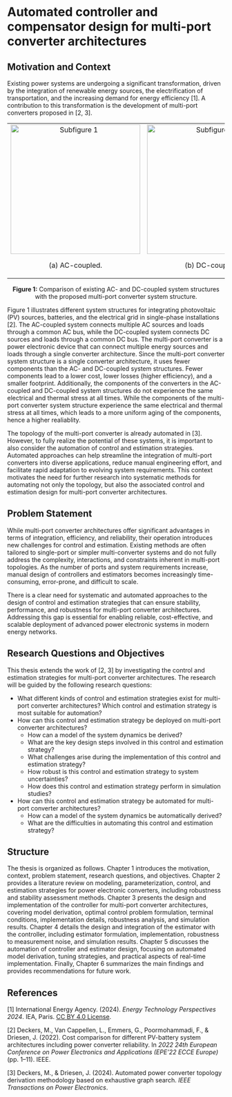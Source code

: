 # Automated controller and compensator design for multi-port converter architectures

## Motivation and Context

Existing power systems are undergoing a significant transformation, driven by the integration of renewable energy sources, the electrification of transportation, and the increasing demand for energy efficiency [1].
A contribution to this transformation is the development of multi-port converters proposed in [2, 3].

<table align="center" style="width:100%;">
  <tr>
    <td align="center">
      <img src="https://github.com/user-attachments/assets/da619579-ff3c-45c0-833f-3bcd63b54e7d" alt="Subfigure 1" width="300"><br>
      <p style="text-align: center;">(a) AC-coupled.</p>
    </td>
    <td align="center">
      <img src="https://github.com/user-attachments/assets/db88b50a-e0ad-4f26-ba5f-a7ab106995c5" alt="Subfigure 2" width="300"><br>
      <p style="text-align: center;">(b) DC-coupled.</p>
    </td>
    <td align="center">
      <img src="https://github.com/user-attachments/assets/e9eb9efc-01c6-454b-b5de-7e91bd1db5c0" alt="Subfigure 3" width="300"><br>
      <p style="text-align: center;">(c) Multi-port converter.</p>
    </td>
  </tr>
</table>
<p align="center" style="width:100%;"">
  <b>Figure 1:</b> Comparison of existing AC- and DC-coupled system structures with the proposed multi-port converter system structure.
</p>

Figure 1 illustrates different system structures for integrating photovoltaic (PV) sources, batteries, and the electrical grid in single-phase installations [2].
The AC-coupled system connects multiple AC sources and loads through a common AC bus, while the DC-coupled system connects DC sources and loads through a common DC bus.
The multi-port converter is a power electronic device that can connect multiple energy sources and loads through a single converter architecture.
Since the multi-port converter system structure is a single converter architecture, it uses fewer components than the AC- and DC-coupled system structures.
Fewer components lead to a lower cost, lower losses (higher efficiency), and a smaller footprint.
Additionally, the components of the converters in the AC-coupled and DC-coupled system structures do not experience the same electrical and thermal stress at all times.
While the components of the multi-port converter system structure experience the same electrical and thermal stress at all times, which leads to a more uniform aging of the components, hence a higher realiablity.

The topology of the multi-port converter is already automated in [3].
However, to fully realize the potential of these systems, it is important to also consider the automation of control and estimation strategies.
Automated approaches can help streamline the integration of multi-port converters into diverse applications, reduce manual engineering effort, and facilitate rapid adaptation to evolving system requirements.
This context motivates the need for further research into systematic methods for automating not only the topology, but also the associated control and estimation design for multi-port converter architectures.

## Problem Statement

While multi-port converter architectures offer significant advantages in terms of integration, efficiency, and reliability, their operation introduces new challenges for control and estimation. Existing methods are often tailored to single-port or simpler multi-converter systems and do not fully address the complexity, interactions, and constraints inherent in multi-port topologies. As the number of ports and system requirements increase, manual design of controllers and estimators becomes increasingly time-consuming, error-prone, and difficult to scale.

There is a clear need for systematic and automated approaches to the design of control and estimation strategies that can ensure stability, performance, and robustness for multi-port converter architectures. Addressing this gap is essential for enabling reliable, cost-effective, and scalable deployment of advanced power electronic systems in modern energy networks.

## Research Questions and Objectives

This thesis extends the work of [2, 3] by investigating the control and estimation strategies for multi-port converter architectures.
The research will be guided by the following research questions:

- What different kinds of control and estimation strategies exist for multi-port converter architectures? Which control and estimation strategy is most suitable for automation?
- How can this control and estimation strategy be deployed on multi-port converter architectures?
  - How can a model of the system dynamics be derived?
  - What are the key design steps involved in this control and estimation strategy?
  - What challenges arise during the implementation of this control and estimation strategy?
  - How robust is this control and estimation strategy to system uncertainties?
  - How does this control and estimation strategy perform in simulation studies?
- How can this control and estimation strategy be automated for multi-port converter architectures?
  - How can a model of the system dynamics be automatically derived?
  - What are the difficulties in automating this control and estimation strategy?

## Structure

The thesis is organized as follows. Chapter 1 introduces the motivation, context, problem statement, research questions, and objectives. Chapter 2 provides a literature review on modeling, parameterization, control, and estimation strategies for power electronic converters, including robustness and stability assessment methods. Chapter 3 presents the design and implementation of the controller for multi-port converter architectures, covering model derivation, optimal control problem formulation, terminal conditions, implementation details, robustness analysis, and simulation results. Chapter 4 details the design and integration of the estimator with the controller, including estimator formulation, implementation, robustness to measurement noise, and simulation results. Chapter 5 discusses the automation of controller and estimator design, focusing on automated model derivation, tuning strategies, and practical aspects of real-time implementation. Finally, Chapter 6 summarizes the main findings and provides recommendations for future work.

## References

[1] International Energy Agency. (2024). *Energy Technology Perspectives 2024*. IEA, Paris. [CC BY 4.0 License](https://www.iea.org/reports/energy-technology-perspectives-2024).

[2] Deckers, M., Van Cappellen, L., Emmers, G., Poormohammadi, F., & Driesen, J. (2022). Cost comparison for different PV-battery system architectures including power converter reliability. In *2022 24th European Conference on Power Electronics and Applications (EPE’22 ECCE Europe)* (pp. 1–11). IEEE.

[3] Deckers, M., & Driesen, J. (2024). Automated power converter topology derivation methodology based on exhaustive graph search. *IEEE Transactions on Power Electronics*.
